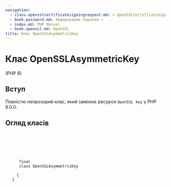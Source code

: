 ```yaml
---
navigation:
  - class.opensslcertificatesigningrequest.md: « OpenSSLCertificateSigningRequest
  - book.password.md: Хеширование паролей »
  - index.md: PHP Manual
  - book.openssl.md: OpenSSL
title: Клас OpenSSLAsymmetricKey
---
```

# Клас OpenSSLAsymmetricKey

(PHP 8)

## Вступ

Повністю непрозорий клас, який замінює ресурси `OpenSSL key` у PHP 8.0.0.

## Огляд класів

```synopsis

     
    

    
     
      final
      class OpenSSLAsymmetricKey
     
     {
   }
```
